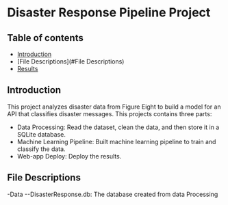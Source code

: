 # Disaster Response Pipeline Project

## Table of contents
* [Introduction](#Introduction)
* [File Descriptions](#File Descriptions)
* [Results](#Results)

## Introduction
This project analyzes disaster data from Figure Eight to build a model for an API that classifies disaster messages. This projects contains three parts:
* Data Processing: Read the dataset, clean the data, and then store it in a SQLite database.
* Machine Learning Pipeline: Built machine learning pipeline to train and classify the data. 
* Web-app Deploy: Deploy the results.

## File Descriptions
-Data
--DisasterResponse.db: The database created from data Processing
  
